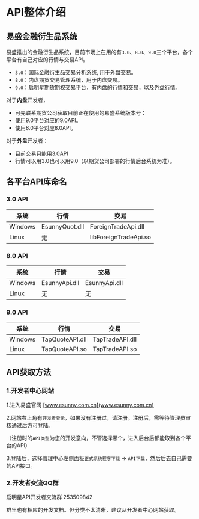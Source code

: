 # API整体介绍


## 易盛金融衍生品系统

易盛推出的金融衍生品系统，目前市场上在用的有`3.0`、`8.0`、`9.0`三个平台，各个平台有自己对应的行情与交易API。

- `3.0`：国际金融衍生品交易分析系统, 用于外盘交易。
- `8.0`：内盘期货交易管理系统，用于内盘交易。
- `9.0`：启明星期货期权交易平台，有内盘的行情和交易，以及外盘行情。

对于**内盘**开发者，
- 可先联系期货公司获取目前正在使用的易盛系统版本号：
 - 使用9.0平台对应的9.0API。
 - 使用8.0平台对应8.0API。

对于**外盘**开发者：
- 目前交易只能用3.0API
- 行情可以用3.0也可以用9.0（以期货公司部署的行情后台系统为准）。

## 各平台API库命名

### 3.0 API
|系统|行情|交易|
|--|--|--|
|Windows|EsunnyQuot.dll|ForeignTradeApi.dll|
|Linux|无|libForeignTradeApi.so|

### 8.0 API
|系统|行情|交易|
|--|--|--|
|Windows|EsunnyApi.dll|EsunnyApi.dll|
|Linux|无|无|

### 9.0 API
|系统|行情|交易|
|--|--|--|
|Windows|TapQuoteAPI.dll|TapTradeAPI.dll|
|Linux|TapQuoteAPI.so|TapTradeAPI.so|



## API获取方法
### 1.开发者中心网站
1.进入易盛官网 [www.esunny.com.cn](www.esunny.com.cn)

2.网站右上角有`开发者登录`，如果没有注册过，请注册。注册后，需等待管理员审核通过后方可登陆。

（注册时的`API类型`为您的开发意向，不管选择哪个，进入后台后都能取到各个平台的API）


3.登陆后，选择管理中心左侧面板`正式系统程序下载` -> `API下载`，然后后去自己需要的API接口。


### 2.开发者交流QQ群
启明星API开发者交流群 253509842

群里也有相应的开发文档。但分类不太清晰，建议从开发者中心网站获取。